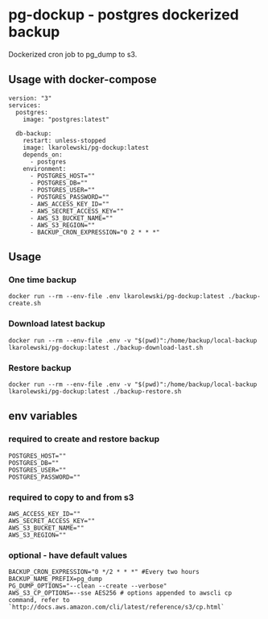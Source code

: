 
# pg-dockup - postgres dockerized backup

Dockerized cron job to pg_dump to s3.

## Usage with docker-compose

```
version: "3"
services:
  postgres:
    image: "postgres:latest"

  db-backup:
    restart: unless-stopped
    image: lkarolewski/pg-dockup:latest
    depends_on:
      - postgres
    environment:
      - POSTGRES_HOST=""
      - POSTGRES_DB=""
      - POSTGRES_USER=""
      - POSTGRES_PASSWORD=""
      - AWS_ACCESS_KEY_ID=""
      - AWS_SECRET_ACCESS_KEY=""
      - AWS_S3_BUCKET_NAME=""
      - AWS_S3_REGION=""
      - BACKUP_CRON_EXPRESSION="0 2 * * *"
```

## Usage

### One time backup

    docker run --rm --env-file .env lkarolewski/pg-dockup:latest ./backup-create.sh


### Download latest backup

    docker run --rm --env-file .env -v "$(pwd)":/home/backup/local-backup lkarolewski/pg-dockup:latest ./backup-download-last.sh


### Restore backup

    docker run --rm --env-file .env -v "$(pwd)":/home/backup/local-backup lkarolewski/pg-dockup:latest ./backup-restore.sh


## env variables

### required to create and restore backup

    POSTGRES_HOST=""
    POSTGRES_DB=""
    POSTGRES_USER=""
    POSTGRES_PASSWORD=""

### required to copy to and from s3   
    AWS_ACCESS_KEY_ID=""
    AWS_SECRET_ACCESS_KEY=""
    AWS_S3_BUCKET_NAME=""
    AWS_S3_REGION=""
        
### optional - have default values
    BACKUP_CRON_EXPRESSION="0 */2 * * *" #Every two hours
    BACKUP_NAME_PREFIX=pg_dump
    PG_DUMP_OPTIONS="--clean --create --verbose"
    AWS_S3_CP_OPTIONS=--sse AES256 # options appended to awscli cp command, refer to `http://docs.aws.amazon.com/cli/latest/reference/s3/cp.html`
